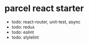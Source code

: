 # parcel react starter

* todo: react-router, unit-test, async
* todo: redux 
* todo: eslint 
* todo: stylelint 

